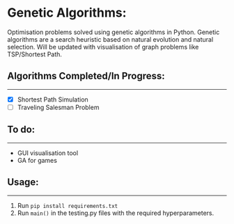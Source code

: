 # Genetic Algorithms:

Optimisation problems solved using genetic algorithms in Python. Genetic algorithms are a search heuristic based on natural evolution and natural selection. Will be updated with visualisation of 
graph problems like TSP/Shortest Path. 

## Algorithms Completed/In Progress:
---
- [x] Shortest Path Simulation
- [ ] Traveling Salesman Problem

## To do:
---
* GUI visualisation tool
* GA for games

## Usage:
---
1. Run ```pip install requirements.txt```
2. Run ```main()``` in the testing.py files with the required hyperparameters.
